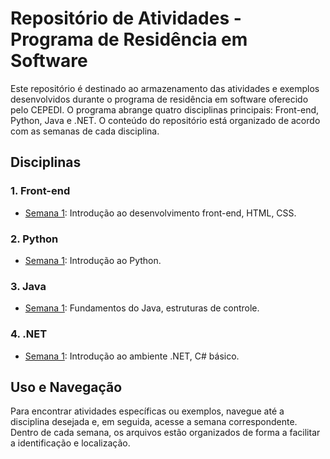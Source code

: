 # Repositório de Atividades - Programa de Residência em Software

Este repositório é destinado ao armazenamento das atividades e exemplos desenvolvidos durante o programa de residência em software oferecido pelo CEPEDI. O programa abrange quatro disciplinas principais: Front-end, Python, Java e .NET. O conteúdo do repositório está organizado de acordo com as semanas de cada disciplina.

## Disciplinas

### 1. Front-end
- [Semana 1](./frontend/semana1): Introdução ao desenvolvimento front-end, HTML, CSS.

### 2. Python
- [Semana 1](./python/semana1): Introdução ao Python.
<!-- - [Semana 2](./python/semana2): Manipulação de dados em Python. -->

### 3. Java
- [Semana 1](./java/semana1): Fundamentos do Java, estruturas de controle.
<!-- - [Semana 2](./java/semana2): Orientação a Objetos em Java. -->

### 4. .NET
- [Semana 1](./dotnet/semana1): Introdução ao ambiente .NET, C# básico.
<!-- - [Semana 2](./dotnet/semana2): Desenvolvimento de aplicações .NET. -->

## Uso e Navegação

Para encontrar atividades específicas ou exemplos, navegue até a disciplina desejada e, em seguida, acesse a semana correspondente. Dentro de cada semana, os arquivos estão organizados de forma a facilitar a identificação e localização.